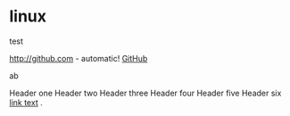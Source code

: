 # linux
test


http://github.com - automatic!
[GitHub](http://github.com)

<a name="abcd">ab</a>


Header one
Header two
Header three
Header four
Header five
Header six
[link text](#abcd) .
